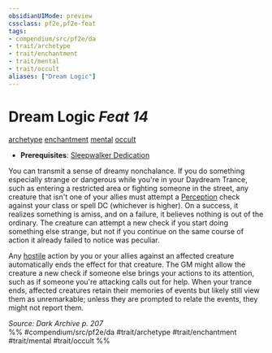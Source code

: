 ```yaml
---
obsidianUIMode: preview
cssclass: pf2e,pf2e-feat
tags:
- compendium/src/pf2e/da
- trait/archetype
- trait/enchantment
- trait/mental
- trait/occult
aliases: ["Dream Logic"]
---
```

# Dream Logic  *Feat 14*  
[archetype](/rules/traits/archetype.md)  [enchantment](/rules/traits/enchantment.md)  [mental](/rules/traits/mental.md)  [occult](/rules/traits/occult.md)  

- **Prerequisites**: [Sleepwalker Dedication](/compendium/feats/sleepwalker-dedication-da.md)

You can transmit a sense of dreamy nonchalance. If you do something especially strange or dangerous while you're in your Daydream Trance, such as entering a restricted area or fighting someone in the street, any creature that isn't one of your allies must attempt a [Perception](/compendium/skills.md#Perception) check against your class or spell DC (whichever is higher). On a success, it realizes something is amiss, and on a failure, it believes nothing is out of the ordinary. The creature can attempt a new check if you start doing something else strange, but not if you continue on the same course of action it already failed to notice was peculiar.

Any [hostile](/rules/conditions.md#Hostile) action by you or your allies against an affected creature automatically ends the effect for that creature. The GM might allow the creature a new check if someone else brings your actions to its attention, such as if someone you're attacking calls out for help. When your trance ends, affected creatures retain their memories of events but likely still view them as unremarkable; unless they are prompted to relate the events, they might not report them.

*Source: Dark Archive p. 207*  
%% #compendium/src/pf2e/da #trait/archetype #trait/enchantment #trait/mental #trait/occult %%